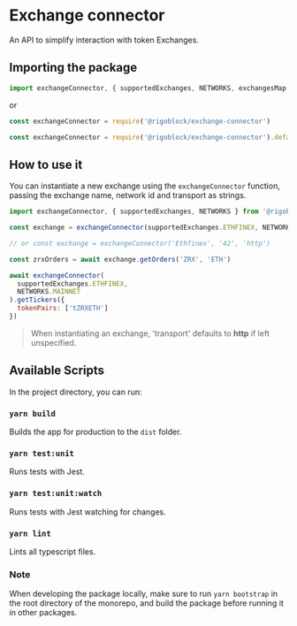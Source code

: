 # Exchange connector

An API to simplify interaction with token Exchanges.

## Importing the package

```javascript
import exchangeConnector, { supportedExchanges, NETWORKS, exchangesMap } from '@rigoblock/exchange-connector'
```

or

```javascript
const exchangeConnector = require('@rigoblock/exchange-connector')

const exchangeConnector = require('@rigoblock/exchange-connector').default

```

## How to use it

You can instantiate a new exchange using the `exchangeConnector` function, passing the exchange name, network id and transport as strings.

```javascript
import exchangeConnector, { supportedExchanges, NETWORKS } from '@rigoblock/exchange-connector'

const exchange = exchangeConnector(supportedExchanges.ETHFINEX, NETWORKS.KOVAN, 'http')

// or const exchange = exchangeConnector('Ethfinex', '42', 'http')

const zrxOrders = await exchange.getOrders('ZRX', 'ETH')

await exchangeConnector(
  supportedExchanges.ETHFINEX,
  NETWORKS.MAINNET
).getTickers({
  tokenPairs: ['tZRXETH']
})
```

>When instantiating an exchange, 'transport' defaults to **http** if left unspecified.


## Available Scripts

In the project directory, you can run:

### `yarn build`
Builds the app for production to the `dist` folder.

### `yarn test:unit`
Runs tests with Jest.

### `yarn test:unit:watch`
Runs tests with Jest watching for changes.

### `yarn lint`
Lints all typescript files.

### Note

When developing the package locally, make sure to run `yarn bootstrap` in the root directory of the monorepo, and build the package before running it in other packages.
